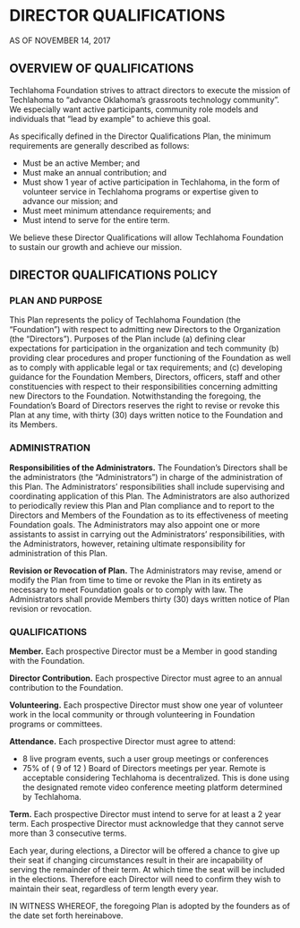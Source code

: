 # DIRECTOR QUALIFICATIONS 
AS OF NOVEMBER 14, 2017

## OVERVIEW  OF QUALIFICATIONS

Techlahoma Foundation strives to attract directors to execute the mission of Techlahoma to “advance Oklahoma’s grassroots technology community”. We especially want active participants, community role models and individuals that “lead by example” to achieve this goal.

As specifically defined in the Director Qualifications Plan, the minimum requirements are generally described as follows:
* Must be an active Member; and
*	Must make an annual contribution; and
*	Must show 1 year of active participation in Techlahoma, in the form of volunteer service in Techlahoma programs or expertise given to advance our mission; and
*	Must meet minimum attendance requirements; and
*	Must intend to serve for the entire term.

We believe these Director Qualifications will allow Techlahoma Foundation to sustain our growth and achieve our mission.


## DIRECTOR  QUALIFICATIONS POLICY

### PLAN AND PURPOSE

This Plan represents the policy of Techlahoma Foundation (the “Foundation”) with respect to admitting new Directors to the Organization (the “Directors”). Purposes of the Plan include (a) defining clear expectations for participation in the organization and tech community (b) providing clear procedures and proper functioning of the Foundation as well as to comply with applicable legal or tax requirements; and (c) developing guidance for the Foundation Members, Directors, officers, staff and other constituencies with respect to their responsibilities concerning admitting new Directors to the Foundation. Notwithstanding the foregoing, the Foundation’s Board of Directors reserves the right to revise or revoke this Plan at any time, with thirty (30) days written notice to the Foundation and its Members.

### ADMINISTRATION

**Responsibilities of the Administrators.** The Foundation’s Directors shall be the administrators (the “Administrators”) in charge of the administration of this Plan. The Administrators’ responsibilities shall include supervising and coordinating application of this Plan. The Administrators are also authorized to periodically review this Plan and Plan compliance and to report to the Directors and Members of the Foundation as to its effectiveness of meeting Foundation goals. The Administrators may also appoint one or more assistants to assist in carrying out the Administrators’ responsibilities, with the Administrators, however, retaining ultimate responsibility for administration of this Plan.

**Revision or Revocation of Plan.** The Administrators may revise, amend or modify the Plan from time to time or revoke the Plan in its entirety as necessary to meet Foundation goals or to comply with law. The Administrators shall provide Members thirty (30) days written notice of Plan revision or revocation.

### QUALIFICATIONS
 
**Member.** Each prospective Director must be a Member in good standing with the Foundation.

**Director Contribution.** Each prospective Director must agree to an annual contribution to the Foundation.

**Volunteering.** Each prospective Director must show one year of volunteer work in the local community or through volunteering in Foundation programs or committees.

**Attendance.** Each prospective Director must agree to attend:
*	8 live program events, such a user group meetings or conferences
*	75% of ( 9 of 12 ) Board of Directors meetings per year. Remote is acceptable considering Techlahoma is decentralized. This is done using the designated remote video conference meeting platform determined by Techlahoma.

**Term.** Each prospective Director must intend to serve for at least a 2 year term. Each prospective Director must acknowledge that they cannot serve more than 3 consecutive terms.

Each year, during elections, a Director will be offered a chance to give up their seat if changing circumstances result in their are incapability of serving the remainder of their term. At which time the seat will be included in the elections. Therefore each Director will need to confirm they wish to maintain their seat, regardless of term length every year.

IN WITNESS WHEREOF, the foregoing Plan is adopted by the founders as of the date set forth hereinabove.
